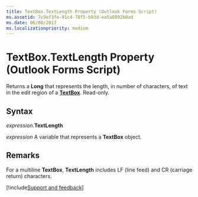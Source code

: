 ```yaml
---
title: TextBox.TextLength Property (Outlook Forms Script)
ms.assetid: 7c9ef3fe-91c4-78f5-b93d-ea5a8892b0ad
ms.date: 06/08/2017
ms.localizationpriority: medium
---
```



# TextBox.TextLength Property (Outlook Forms Script)

Returns a **Long** that represents the length, in number of characters, of text in the edit region of a **[TextBox](Outlook.textbox.md)**. Read-only.


## Syntax

_expression_.**TextLength**

_expression_ A variable that represents a **TextBox** object.


## Remarks

For a multiline **TextBox**, **TextLength** includes LF (line feed) and CR (carriage return) characters.

[!include[Support and feedback](~/includes/feedback-boilerplate.md)]
